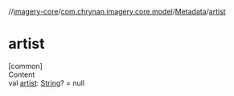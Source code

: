 //[imagery-core](../../../index.md)/[com.chrynan.imagery.core.model](../index.md)/[Metadata](index.md)/[artist](artist.md)



# artist  
[common]  
Content  
val [artist](artist.md): [String](https://kotlinlang.org/api/latest/jvm/stdlib/kotlin/-string/index.html)? = null  



